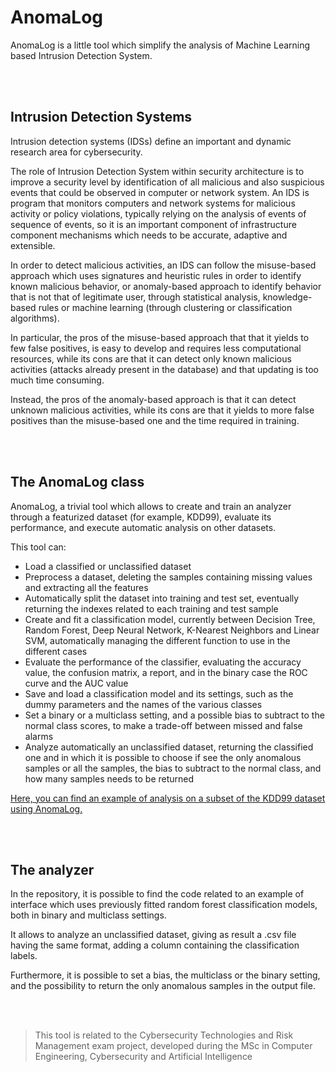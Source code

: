 # AnomaLog
AnomaLog is a little tool which simplify the analysis of Machine Learning based Intrusion Detection System.

<br><br>

## Intrusion Detection Systems

Intrusion detection systems (IDSs) define an important and dynamic research area for cybersecurity. 

The role of Intrusion Detection System within security architecture is to improve a security level by identification of all malicious and also suspicious events that could be observed in computer or network system. An IDS is program that monitors computers and network systems for malicious activity or policy violations, typically relying on the analysis of events of sequence of events, so it is an important component of infrastructure component mechanisms which needs to be accurate, adaptive and extensible. 

In order to detect malicious activities, an IDS can follow the misuse-based approach which uses signatures and heuristic rules in order to identify known malicious behavior, or anomaly-based approach to identify behavior that is not that of legitimate user, through statistical analysis, knowledge-based rules or machine learning (through clustering or classification algorithms).

In particular, the pros of the misuse-based approach that that it yields to few false positives, is easy to develop and requires less computational resources, while its cons are that it can detect only known malicious activities (attacks already present in the database) and that updating is too much time consuming.

Instead, the pros of the anomaly-based approach is that it can detect unknown malicious activities, while its cons are that it yields to more false positives than the misuse-based one and the time required in training.

<br><br>

## The AnomaLog class

AnomaLog, a trivial tool which allows to create and train an analyzer through a featurized dataset (for example, KDD99), evaluate its performance, and execute automatic analysis on other datasets.

This tool can:
 - Load a classified or unclassified dataset
 - Preprocess a dataset, deleting the samples containing missing values and extracting all the features
 - Automatically split the dataset into training and test set, eventually returning the indexes related to each training and test sample
 - Create and fit a classification model, currently between Decision Tree, Random Forest, Deep Neural Network, K-Nearest Neighbors and Linear SVM, automatically managing the different function to use in the different cases
 - Evaluate the performance of the classifier, evaluating the accuracy value, the confusion matrix, a report, and in the binary case the ROC curve and the AUC value
 - Save and load a classification model and its settings, such as the dummy parameters and the names of the various classes
 - Set a binary or a multiclass setting, and a possible bias to subtract to the normal class scores, to make a trade-off between missed and false alarms
 - Analyze automatically an unclassified dataset, returning the classified one and in which it is possible to choose if see the only anomalous samples or all the samples, the bias to subtract to the normal class, and how many samples needs to be returned

[Here, you can find an example of analysis on a subset of the KDD99 dataset using AnomaLog.](https://colab.research.google.com/drive/1i_quWDwgKqLP3OYmHemZ66yJpegae4zN?usp=sharing)

<br><br>

## The analyzer

In the repository, it is possible to find the code related to an example of interface which uses previously fitted random forest classification models, both in binary and multiclass settings.

It allows to analyze an unclassified dataset, giving as result a .csv file having the same format, adding a column containing the classification labels.

Furthermore, it is possible to set a bias, the multiclass or the binary setting, and the possibility to return the only anomalous samples in the output file.

<br><br>

> This tool is related to the Cybersecurity Technologies and Risk Management exam project, developed during the MSc in Computer Engineering, Cybersecurity and Artificial Intelligence
